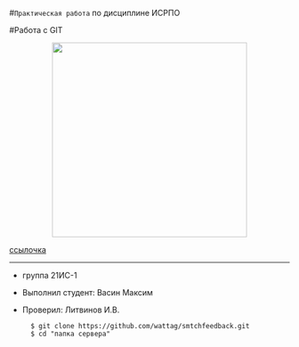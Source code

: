 #``Практическая работа`` по дисциплине ИСРПО

#Работа с GIT

<p align="center"><img src="https://pics.livejournal.com/babajo_47/pic/001c9aq3/s640x480" width = "350"></p>

<p><a href="https://ru.freepik.com/premium-photo/a-cat-driving-a-toy-car-with-the-word-cat-on-it_46786772.htm">ссылочка</a></p>

------

* группа 21ИС-1
* Выполнил студент: Васин Максим
* Проверил: Литвинов И.В.

        $ git clone https://github.com/wattag/smtchfeedback.git
        $ cd "папка сервера"
